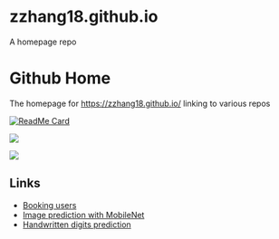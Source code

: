 # zzhang18.github.io
A homepage repo

# Github Home
The homepage for https://zzhang18.github.io/ linking to various repos

[![ReadMe Card](https://github-readme-stats.vercel.app/api/pin/?username=zzhang18&repo=github-readme-stats)](https://github.com/zzhang18/github-readme-stats)

![](https://github-readme-stats.vercel.app/api?username=zzhang18&count_private=true&show_icons=true)

![](https://github-readme-stats.vercel.app/api/top-langs/?username=zzhang18&layout=compact)

## Links
- [Booking users](https://zzhang18.github.io/booking)
- [Image prediction with MobileNet](https://zzhang18.github.io/shgbit/mobilenet)
- [Handwritten digits prediction](https://zzhang18.github.io/shgbit/numrecog)
